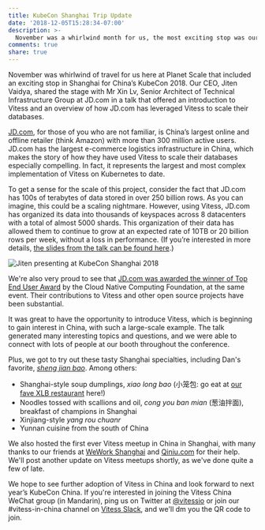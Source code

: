 ```yaml
---
title: KubeCon Shanghai Trip Update
date: '2018-12-05T15:28:34-07:00'
description: >-
  November was a whirlwind month for us, the most exciting stop was our visit to KubeCon in Shanghai.
comments: true
share: true
---
```


November was whirlwind of travel for us here at Planet Scale that included an exciting stop in Shanghai for China’s KubeCon 2018. Our CEO, Jiten Vaidya, shared the stage with Mr Xin Lv, Senior Architect of Technical Infrastructure Group at JD.com in a talk that offered an introduction to Vitess and an overview of how JD.com has leveraged Vitess to scale their databases.

[JD.com](https://www.jd.com), for those of you who are not familiar, is China’s largest online and offline retailer (think Amazon) with more than 300 million active users. JD.com has the largest e-commerce logistics infrastructure in China, which makes the story of how they have used Vitess to scale their databases especially compelling. In fact, it represents the largest and most complex implementation of Vitess on Kubernetes to date.

To get a sense for the scale of this project, consider the fact that JD.com has 100s of terabytes of data stored in over 250 billion rows. As you can imagine, this could be a scaling nightmare. However, using Vitess, JD.com has organized its data into thousands of keyspaces across 8 datacenters with a total of almost 5000 shards. This organization of their data has allowed them to continue to grow at an expected rate of 10TB or 20 billion rows per week, without a loss in performance. (If you’re interested in more details, [the slides from the talk can be found here](https://schd.ws/hosted_files/kccncchina2018english/97/Shanghai%20Kubecon%20%281%29.pdf).)

![Jiten presenting at KubeCon Shanghai 2018](/img/201812-blog-kubeconshanghai.jpg)

We're also very proud to see that [JD.com was awarded the winner of Top End User Award](https://www.cncf.io/announcement/2018/11/14/jd-wins-top-end-user-award/) by the Cloud Native Computing Foundation, at the same event. Their contributions to Vitess and other open source projects have been substantial.

It was great to have the opportunity to introduce Vitess, which is beginning to gain interest in China, with such a large-scale example. The talk generated many interesting topics and questions, and we were able to connect with lots of people at our booth throughout the conference.

Plus, we got to try out these tasty Shanghai specialties, including Dan's favorite, [_sheng jian bao_](www.smartshanghai.com/articles/activities/the-shanghai-shengjian-bao-informative-graph). Among others:

* Shanghai-style soup dumplings, _xiao long bao_ (小笼包: go eat at [our fave XLB restaurant](http://www.thatsmags.com/shanghai/directory/3838/lin-long-fang-special-dumplings) here!)
* Noodles tossed with scallions and oil, _cong you ban mian_ (葱油拌面), breakfast of champions in Shanghai
* Xinjiang-style _yang rou chuanr_
* Yunnan cuisine from the south of China

We also hosted the first ever Vitess meetup in China in Shanghai, with many thanks to our friends at [WeWork Shanghai](https://www.wework.com/l/shanghai--31) and [Qiniu.com](https://qiniu.com/en) for their help. We'll post another update on Vitess meetups shortly, as we've done quite a few of late.

We hope to see further adoption of Vitess in China and look forward to next year’s KubeCon China. If you're interested in joining the Vitess China WeChat group (in Mandarin), ping us on Twitter at [@vitessio](https://twitter.com/vitessio) or join our #vitess-in-china channel on [Vitess Slack](https://vitess.slack.com), and we'll dm you the QR code to join.
